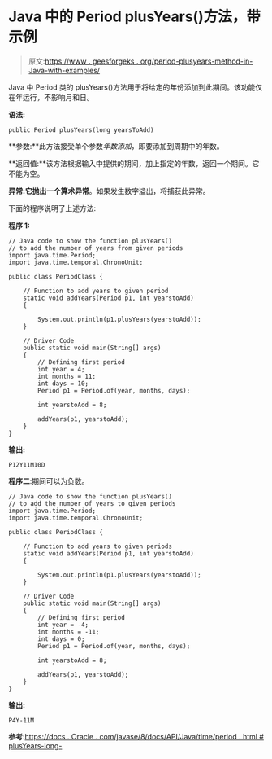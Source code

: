 # Java 中的 Period plusYears()方法，带示例

> 原文:[https://www . geesforgeks . org/period-plusyears-method-in-Java-with-examples/](https://www.geeksforgeeks.org/period-plusyears-method-in-java-with-examples/)

Java 中 Period 类的 plusYears()方法用于将给定的年份添加到此期间。该功能仅在年运行，不影响月和日。

**语法:**

```
public Period plusYears(long yearsToAdd)
```

**参数:**此方法接受单个参数*年数添加*，即要添加到周期中的年数。

**返回值:**该方法根据输入中提供的期间，加上指定的年数，返回一个期间。它不能为空。

**异常:**它抛出一个**算术异常**。如果发生数字溢出，将捕获此异常。

下面的程序说明了上述方法:

**程序 1:**

```
// Java code to show the function plusYears()
// to add the number of years from given periods
import java.time.Period;
import java.time.temporal.ChronoUnit;

public class PeriodClass {

    // Function to add years to given period
    static void addYears(Period p1, int yearstoAdd)
    {

        System.out.println(p1.plusYears(yearstoAdd));
    }

    // Driver Code
    public static void main(String[] args)
    {
        // Defining first period
        int year = 4;
        int months = 11;
        int days = 10;
        Period p1 = Period.of(year, months, days);

        int yearstoAdd = 8;

        addYears(p1, yearstoAdd);
    }
}
```

**输出:**

```
P12Y11M10D

```

**程序二**:期间可以为负数。

```
// Java code to show the function plusYears()
// to add the number of years to given periods
import java.time.Period;
import java.time.temporal.ChronoUnit;

public class PeriodClass {

    // Function to add years to given periods
    static void addYears(Period p1, int yearstoAdd)
    {

        System.out.println(p1.plusYears(yearstoAdd));
    }

    // Driver Code
    public static void main(String[] args)
    {
        // Defining first period
        int year = -4;
        int months = -11;
        int days = 0;
        Period p1 = Period.of(year, months, days);

        int yearstoAdd = 8;

        addYears(p1, yearstoAdd);
    }
}
```

**输出:**

```
P4Y-11M

```

**参考**:[https://docs . Oracle . com/javase/8/docs/API/Java/time/period . html # plusYears-long-](https://docs.oracle.com/javase/8/docs/api/java/time/Period.html#plusYears-long-)
